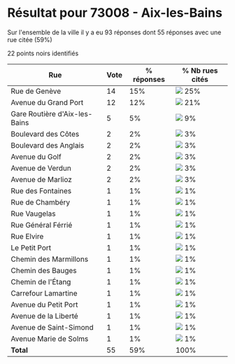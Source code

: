 # Résultat pour 73008 - Aix-les-Bains

Sur l'ensemble de la ville il y a eu 93 réponses dont 55 réponses avec une rue citée (59%)

22 points noirs identifiés

| Rue | Vote | % réponses | % Nb rues cités|
|-----|------|------------|----------------|
| Rue de Genève | 14 | 15% | <img src="../../img/bar_25.gif" />&nbsp;25%|
| Avenue du Grand Port | 12 | 12% | <img src="../../img/bar_21.gif" />&nbsp;21%|
| Gare Routière d'Aix-les-Bains | 5 | 5% | <img src="../../img/bar_9.gif" />&nbsp;9%|
| Boulevard des Côtes | 2 | 2% | <img src="../../img/bar_3.gif" />&nbsp;3%|
| Boulevard des Anglais | 2 | 2% | <img src="../../img/bar_3.gif" />&nbsp;3%|
| Avenue du Golf | 2 | 2% | <img src="../../img/bar_3.gif" />&nbsp;3%|
| Avenue de Verdun | 2 | 2% | <img src="../../img/bar_3.gif" />&nbsp;3%|
| Avenue de Marlioz | 2 | 2% | <img src="../../img/bar_3.gif" />&nbsp;3%|
| Rue des Fontaines | 1 | 1% | <img src="../../img/bar_1.gif" />&nbsp;1%|
| Rue de Chambéry | 1 | 1% | <img src="../../img/bar_1.gif" />&nbsp;1%|
| Rue Vaugelas | 1 | 1% | <img src="../../img/bar_1.gif" />&nbsp;1%|
| Rue Général Férrié | 1 | 1% | <img src="../../img/bar_1.gif" />&nbsp;1%|
| Rue Elvire | 1 | 1% | <img src="../../img/bar_1.gif" />&nbsp;1%|
| Le Petit Port | 1 | 1% | <img src="../../img/bar_1.gif" />&nbsp;1%|
| Chemin des Marmillons | 1 | 1% | <img src="../../img/bar_1.gif" />&nbsp;1%|
| Chemin des Bauges | 1 | 1% | <img src="../../img/bar_1.gif" />&nbsp;1%|
| Chemin de l'Étang | 1 | 1% | <img src="../../img/bar_1.gif" />&nbsp;1%|
| Carrefour Lamartine | 1 | 1% | <img src="../../img/bar_1.gif" />&nbsp;1%|
| Avenue du Petit Port | 1 | 1% | <img src="../../img/bar_1.gif" />&nbsp;1%|
| Avenue de la Liberté | 1 | 1% | <img src="../../img/bar_1.gif" />&nbsp;1%|
| Avenue de Saint-Simond | 1 | 1% | <img src="../../img/bar_1.gif" />&nbsp;1%|
| Avenue Marie de Solms | 1 | 1% | <img src="../../img/bar_1.gif" />&nbsp;1%|
| **Total** | 55 | 59% | 100%|
